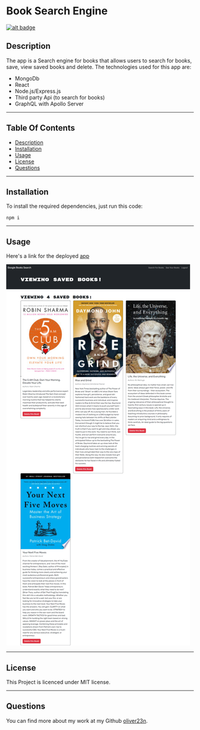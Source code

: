 # Book Search Engine

[![alt badge](https://img.shields.io/badge/licence-MIT-blue)](https://opensource.org/license/mit/)

## Description

The app is a Search engine for books that allows users to search for books, save, view saved books and delete.
The technologies used for this app are:
 - MongoDb
 - React
 - Node.js/Express.js
 - Third party Api (to search for books)
 - GraphQL with Apollo Server
---

## Table Of Contents
                             
- [Description](#description)
- [Installation](#installation)
- [Usage](#usage)
- [License](#license)
- [Questions](#questions)

---

## Installation

To install the required dependencies, just run this code: 

```
npm i
```



---

## Usage

Here's a link for the deployed [app](https://secure-shore-14982-bc867c6022ca.herokuapp.com/)

![screenshot](./assets/images/screenshot.png)


---

## License

This Project is licenced under MIT license.

---


## Questions

You can find more about my work at my Github [oliver23n](https://github.com/oliver23n).


